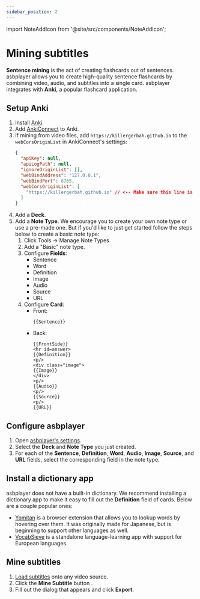 ```yaml
---
sidebar_position: 2
---
```


import NoteAddIcon from '@site/src/components/NoteAddIcon';

# Mining subtitles

**Sentence mining** is the act of creating flashcards out of sentences. asbplayer allows you to create high-quality sentence flashcards by combining video, audio, and subtitles into a single card. asbplayer integrates with **Anki**, a popular flashcard application.

## Setup Anki

1. Install [Anki](https://apps.ankiweb.net/).
2. Add [AnkiConnect](https://ankiweb.net/shared/info/2055492159) to Anki.
3. If mining from video files, add `https://killergerbah.github.io` to the `webCorsOriginList` in AnkiConnect's settings:
   ```json
   {
     "apiKey": null,
     "apiLogPath": null,
     "ignoreOriginList": [],
     "webBindAddress": "127.0.0.1",
     "webBindPort": 8765,
     "webCorsOriginList": [
       "https://killergerbah.github.io" // <-- Make sure this line is here
     ]
   }
   ```
4. Add a **Deck**.
5. Add a **Note Type**.
   We encourage you to create your own note type or use a pre-made one. But if you'd like to just get started follow the steps below to create a basic note type:
   1. Click Tools → Manage Note Types.
   2. Add a "Basic" note type.
   3. Configure **Fields**:
      - Sentence
      - Word
      - Definition
      - Image
      - Audio
      - Source
      - URL
   4. Configure **Card**:
      - Front:
        ```
        {{Sentence}}
        ```
      - Back:
        ```
        {{FrontSide}}
        <hr id=answer>
        {{Definition}}
        <p/>
        <div class="image">
        {{Image}}
        </div>
        <p/>
        {{Audio}}
        <p/>
        {{Source}}
        <p/>
        {{URL}}
        ```

## Configure asbplayer

1. Open [asbplayer's settings](https://killergerbah.github.io/asbplayer/?view=settings).
2. Select the **Deck** and **Note Type** you just created.
3. For each of the **Sentence**, **Definition**, **Word**, **Audio**, **Image**, **Source**, and **URL** fields, select the corresponding field in the note type.

## Install a dictionary app

asbplayer does not have a built-in dictionary. We recommend installing a dictionary app to make it easy to fill out the **Definition** field of cards. Below are a couple popular ones:

- [Yomitan](https://yomitan.wiki/) is a browser extension that allows you to lookup words by hovering over them. It was originally made for Japanese, but is beginning to support other languages as well.
- [VocabSieve](https://docs.freelanguagetools.org/) is a standalone language-learning app with support for European languages.

## Mine subtitles

1. [Load subtitles](loading-subtitles) onto any video source.
2. Click the **Mine Subtitle** button <NoteAddIcon />.
3. Fill out the dialog that appears and click **Export**.
